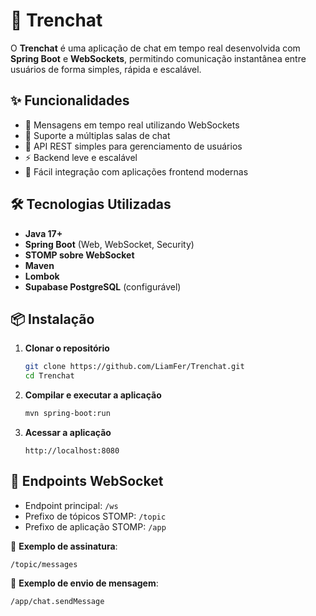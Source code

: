 # 🚆 Trenchat

O **Trenchat** é uma aplicação de chat em tempo real desenvolvida com **Spring Boot** e **WebSockets**, permitindo comunicação instantânea entre usuários de forma simples, rápida e escalável.

## ✨ Funcionalidades

- 📡 Mensagens em tempo real utilizando WebSockets
- 💬 Suporte a múltiplas salas de chat
- 🔐 API REST simples para gerenciamento de usuários
- ⚡ Backend leve e escalável
- 🔗 Fácil integração com aplicações frontend modernas

## 🛠️ Tecnologias Utilizadas

- **Java 17+**
- **Spring Boot** (Web, WebSocket, Security)
- **STOMP sobre WebSocket**
- **Maven**
- **Lombok**
- **Supabase PostgreSQL** (configurável)

## 📦 Instalação

1. **Clonar o repositório**
   ```bash
   git clone https://github.com/LiamFer/Trenchat.git
   cd Trenchat
   ```

2. **Compilar e executar a aplicação**

   ```bash
   mvn spring-boot:run
   ```

3. **Acessar a aplicação**

   ```
   http://localhost:8080
   ```

## 🔌 Endpoints WebSocket

* Endpoint principal: `/ws`
* Prefixo de tópicos STOMP: `/topic`
* Prefixo de aplicação STOMP: `/app`

📍 **Exemplo de assinatura**:

```
/topic/messages
```

📍 **Exemplo de envio de mensagem**:

```
/app/chat.sendMessage
```


